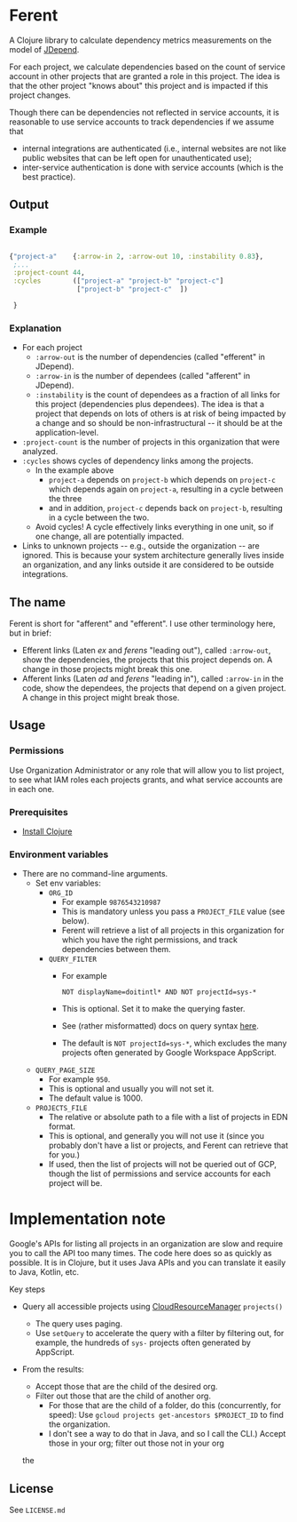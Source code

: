 # Ferent

A Clojure library  to calculate dependency metrics
measurements on the model of [JDepend](https://github.com/clarkware/jdepend).

For each project, we calculate dependencies based on the count
of service account in other projects that are granted a role
in this project. The idea is that the other project "knows about"
this project and is impacted if this project changes.

Though there can be dependencies not reflected in service accounts,
it is reasonable to use service accounts to track dependencies
if we assume that
   * internal integrations are authenticated
   (i.e., internal websites are not like  public websites that can be
   left open for unauthenticated use);
   * inter-service authentication is done with service accounts (which is the best practice).

## Output

### Example

```clojure

{"project-a"    {:arrow-in 2, :arrow-out 10, :instability 0.83},
 ;...
 :project-count 44,
 :cycles        (["project-a" "project-b" "project-c"]
                 ["project-b" "project-c"  ]) 

 }
```

### Explanation
* For each project
  * `:arrow-out`  is the number of dependencies (called "efferent" in JDepend).
  * `:arrow-in` is the number of dependees (called "afferent" in JDepend).
  * `:instability` is the count of dependees as a fraction of all links for this project 
  (dependencies plus dependees). The idea is that a project 
  that depends on lots of others is at risk of being impacted by a change 
  and so  should be non-infrastructural -- it should be at the application-level.
* `:project-count`  is the number of projects in this organization
that were analyzed.
* `:cycles` shows cycles of dependency links among the projects.
  * In the example above 
    * `project-a` depends on `project-b`
    which depends on `project-c` which depends again on `project-a`, resulting
    in a cycle between the three
    * and in addition, `project-c` depends back on `project-b`, resulting
    in a cycle between the two.
  * Avoid cycles! A cycle  effectively links everything in one 
    unit, so if one change, all are potentially impacted.
* Links to unknown projects -- e.g., outside the organization -- 
are ignored. This is because your system architecture generally 
lives inside an organization, and any links outside it are considered to be
outside integrations.

## The name

Ferent is short for "afferent" and "efferent".  I use  other terminology here, but in brief:
* Efferent links (Laten _ex_ and _ferens_ "leading out"), called  `:arrow-out`, show the dependencies,
  the projects that this project depends on. A change in those projects might break this one.
* Afferent links (Laten _ad_ and _ferens_ "leading in"), called  `:arrow-in` in the code, show  the dependees,
  the projects that depend on a given project. A change in this project might break those.


## Usage
### Permissions
Use Organization Administrator or any role that will allow you to
list project, to see what IAM roles each projects grants, and what service accounts
are in each one.

### Prerequisites
* [Install Clojure](https://clojure.org/guides/install_clojure)

### Environment variables
* There are no command-line arguments.
  * Set env variables:
    * `ORG_ID`
      * For example `9876543210987`
      * This is mandatory unless you pass a `PROJECT_FILE` value (see below).
      * Ferent will retrieve a list of all projects in this organization
      for which you have the right permissions, and track dependencies between them. 
    * `QUERY_FILTER`
      * For example

          `NOT displayName=doitintl* AND NOT projectId=sys-*`

      * This is optional. Set it to make the querying faster.
      * See (rather misformatted) docs on query syntax [here](https://cloud.google.com/workflows/docs/reference/googleapis/cloudresourcemanager/v3/projects/search).
      * The default is `NOT projectId=sys-*`, which excludes the many projects
    often generated by Google Workspace AppScript.
  * `QUERY_PAGE_SIZE`
    * For example `950`.
    * This is optional and usually you will not set it.
    * The default value is 1000.
  * `PROJECTS_FILE`
    * The relative or absolute path to a file with a list of projects in EDN format.
    * This is optional, and generally you will not use it 
    (since you probably don't have a list or projects, and Ferent
    can retrieve that for you.)
    * If used, then the list of projects will not be queried out of GCP, 
   though the list of permissions and service accounts for each project will be. 
    
# Implementation note
Google's APIs for listing all projects in an organization are
slow and require you to call the API too many times.
The code here does so   as quickly as possible. 
It is in Clojure, but it uses Java APIs and you can 
translate it easily to Java, Kotlin, etc.

Key steps
* Query all accessible projects using [CloudResourceManager][1]
`projects()`
   * The query uses paging.
   * Use `setQuery` to accelerate the query with a filter by 
   filtering out, for example, 
   the hundreds of `sys-` projects often generated by AppScript.

* From the results:
  * Accept those that are the child of the desired org.
  * Filter out those that are the child of another org.
    * For those that are the child of a folder, do this 
    (concurrently, for speed): Use 
    `gcloud projects get-ancestors $PROJECT_ID` 
    to find the organization.
    * I don't see a way to do that in Java, and so I call the CLI.)
    Accept those in your org;  filter out those not in your org
 
   
  

  [1]: https://cloud.google.com/java/docs/reference/google-cloud-resourcemanager/latest/com.google.cloud.resourcemanager.v3
the 

## License

See `LICENSE.md`